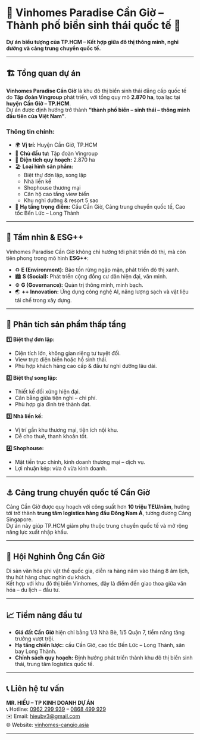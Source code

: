 
# 🌴 Vinhomes Paradise Cần Giờ – Thành phố biển sinh thái quốc tế 🌊  
**Dự án biểu tượng của TP.HCM – Kết hợp giữa đô thị thông minh, nghỉ dưỡng và cảng trung chuyển quốc tế.**  

---

## 🏗 Tổng quan dự án
**Vinhomes Paradise Cần Giờ** là khu đô thị biển sinh thái đẳng cấp quốc tế do **Tập đoàn Vingroup** phát triển, với tổng quy mô **2.870 ha**, tọa lạc tại **huyện Cần Giờ – TP.HCM**.  
Dự án được định hướng trở thành **“thành phố biển – sinh thái – thông minh đầu tiên của Việt Nam”**.  

### Thông tin chính:
- 🌍 **Vị trí:** Huyện Cần Giờ, TP.HCM  
- 🏢 **Chủ đầu tư:** Tập đoàn Vingroup  
- 📏 **Diện tích quy hoạch:** 2.870 ha  
- 🏖 **Loại hình sản phẩm:**  
  - Biệt thự đơn lập, song lập  
  - Nhà liền kề  
  - Shophouse thương mại  
  - Căn hộ cao tầng view biển  
  - Khu nghỉ dưỡng & resort 5 sao  
- 🚢 **Hạ tầng trọng điểm:** Cầu Cần Giờ, Cảng trung chuyển quốc tế, Cao tốc Bến Lức – Long Thành  

---

## 🌇 Tầm nhìn & ESG++
Vinhomes Paradise Cần Giờ không chỉ hướng tới phát triển đô thị, mà còn tiên phong trong mô hình **ESG++**:
- ♻ **E (Environment):** Bảo tồn rừng ngập mặn, phát triển đô thị xanh.  
- 🏙 **S (Social):** Phát triển cộng đồng cư dân hiện đại, văn minh.  
- ⚙️ **G (Governance):** Quản trị thông minh, minh bạch.  
- 🌏 **++ Innovation:** Ứng dụng công nghệ AI, năng lượng sạch và vật liệu tái chế trong xây dựng.  

---

## 🏡 Phân tích sản phẩm thấp tầng
**1️⃣ Biệt thự đơn lập:**  
- Diện tích lớn, không gian riêng tư tuyệt đối.  
- View trực diện biển hoặc hồ sinh thái.  
- Phù hợp khách hàng cao cấp & đầu tư nghỉ dưỡng lâu dài.  

**2️⃣ Biệt thự song lập:**  
- Thiết kế đối xứng hiện đại.  
- Cân bằng giữa tiện nghi – chi phí.  
- Phù hợp gia đình trẻ thành đạt.  

**3️⃣ Nhà liền kề:**  
- Vị trí gần khu thương mại, tiện ích nội khu.  
- Dễ cho thuê, thanh khoản tốt.  

**4️⃣ Shophouse:**  
- Mặt tiền trục chính, kinh doanh thương mại – dịch vụ.  
- Lợi nhuận kép: vừa ở vừa kinh doanh.  

---

## ⚓ Cảng trung chuyển quốc tế Cần Giờ
Cảng Cần Giờ được quy hoạch với công suất hơn **10 triệu TEU/năm**, hướng tới trở thành **trung tâm logistics hàng đầu Đông Nam Á**, tương đương Cảng Singapore.  
Dự án này giúp TP.HCM giảm phụ thuộc trung chuyển quốc tế và mở rộng năng lực xuất nhập khẩu.  

---

## 🎉 Hội Nghinh Ông Cần Giờ
Di sản văn hóa phi vật thể quốc gia, diễn ra hàng năm vào tháng 8 âm lịch, thu hút hàng chục nghìn du khách.  
Kết hợp với khu đô thị biển Vinhomes, đây là điểm đến giao thoa giữa văn hóa – du lịch – đầu tư.  

---

## 📈 Tiềm năng đầu tư
- **Giá đất Cần Giờ** hiện chỉ bằng 1/3 Nhà Bè, 1/5 Quận 7, tiềm năng tăng trưởng vượt trội.  
- **Hạ tầng chiến lược:** cầu Cần Giờ, cao tốc Bến Lức – Long Thành, sân bay Long Thành.  
- **Chính sách quy hoạch:** Định hướng phát triển thành khu đô thị biển sinh thái, trung tâm logistics quốc tế.  

---

## 📞 Liên hệ tư vấn
**MR. HIẾU – TP KINH DOANH DỰ ÁN**  
📞 Hotline: [0962 299 939](tel:0962299939) – [0868 499 929](tel:0868499929)  
✉️ Email: [hieubv3@gmail.com](mailto:hieubv3@gmail.com)  
🌐 Website: [vinhomes-cangio.asia](https://vinhomes-cangio.asia)

---

<!-- SEO & SCHEMA HIDDEN --

## Từ khóa chính:
vinhomes cần giờ, vinhomes paradise, căn hộ cần giờ, đất nền cần giờ, biệt thự biển cần giờ, shophouse cần giờ, vinhomes paradise cần giờ bảng giá, cảng trung chuyển cần giờ, hội nghinh ông cần giờ, đầu tư bất động sản biển, esg bất động sản, vinhomes paradise esg++, green living cần giờ

## Schema JSON-LD:
```json
{
  "@context": "https://schema.org",
  "@type": "RealEstateProject",
  "name": "Vinhomes Paradise Cần Giờ",
  "developer": "Vingroup",
  "address": "Huyện Cần Giờ, TP.HCM, Việt Nam",
  "geo": {
    "@type": "GeoCoordinates",
    "latitude": 10.5,
    "longitude": 106.9
  },
  "projectType": ["Biệt thự", "Căn hộ", "Shophouse", "Liền kề"],
  "description": "Dự án Vinhomes Paradise Cần Giờ - khu đô thị sinh thái biển đẳng cấp quốc tế, phát triển theo tiêu chuẩn ESG++.",
  "url": "https://vinhomes-cangio.asia",
  "image": "https://vinhomes-cangio.asia/banner1.jpg",
  "offers": {
    "@type": "Offer",
    "priceCurrency": "VND",
    "availability": "https://schema.org/InStock"
  }
}

---

✅ **Đặc điểm của file này:**
- Giữ **cấu trúc GitHub đẹp và đọc được như một trang giới thiệu.**  
- Có **SEO ẩn + Schema JSON-LD** trong comment để **Google đọc mà người xem không thấy.**  
- Có đầy đủ **ESG++, các dòng sản phẩm thấp tầng, văn hóa & tiềm năng đầu tư.**

---

Bạn có muốn mình **tạo luôn file `README.md` này và gửi link tải trực tiếp (.md)** không?  
Nếu “có”, mình sẽ xử lý và gửi ngay bản file tải về.
